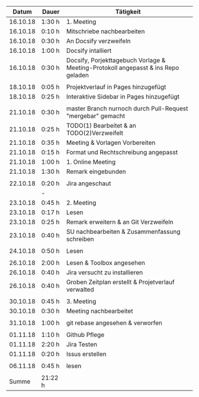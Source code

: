Datum | Dauer | Tätigkeit
-------- | -------- | --------
16.10.18 | 1:30 h   | 1. Meeting
16.10.18 | 0:10 h   | Mitschriebe nachbearbeiten
16.10.18 | 0:30 h   | An Docsify verzweifeln
16.10.18 | 1:00 h   | Docsify intalliert
16.10.18 | 0:30 h   | Docsify, Porjekttagebuch Vorlage & Meeting-Protokoll angepasst & ins Repo geladen
 | | 
18.10.18 | 0:05 h   | Projektverlauf in Pages hinzugefügt
18.10.18 | 0:25 h   | Interaktive Sidebar in Pages hinzugefügt
 | | 
21.10.18 | 0:30 h   | master Branch nurnoch durch Pull-Request "mergebar" gemacht 
21.10.18 | 0:25 h   | TODO(1) Bearbeitet & an TODO(2)Verzweifelt
21.10.18 | 0:35 h   | Meeting & Vorlagen Vorbereiten
21.10.18 | 0:15 h   | Format und Rechtschreibung angepasst
21.10.18 | 1:00 h   | 1. Online Meeting
21.10.18 | 1:30 h   | Remark eingebunden
 | | 
22.10.18 | 0:20 h   | Jira angeschaut
 | | -
23.10.18 | 0:45 h | 2. Meeting
23.10.18 | 0:17 h | Lesen
23.10.18 | 0:25 h | Remark erweitern & an Git Verzweifeln
23.10.18 | 0:40 h | SU nachbearbeiten & Zusammenfassung schreiben
||
24.10.18 | 0:50 h | Lesen 
||
26.10.18 | 2:00 h | Lesen & Toolbox angesehen
26.10.18 | 0:40 h | Jira versucht zu installieren
26.10.18 | 0:40 h | Groben Zeitplan erstellt & Projetverlauf verwalted
||
30.10.18 | 0:45 h  | 3. Meeting
30.10.18 | 0:30 h  | Meeting nachbearbeitet
 || 
31.10.18 | 1:00 h  | git rebase angesehen & verworfen
 || 
01.11.18 | 1:10 h | Github Pflege 
01.11.18 | 2:20 h | Jira Testen 
01.11.18 | 0:20 h | Issus erstellen 
 ||
06.11.18 | 0:45 h | lesen
||
Summe |  21:22 h  | 
